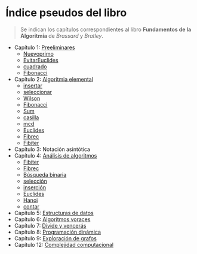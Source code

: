 # Índice pseudos del libro

> Se indican los capítulos correspondientes al libro **Fundamentos de la Algoritmia** de *Brassard* y *Bratley*.

- Capítulo 1: [Preeliminares](./libro/capitulo1)
  - [Nuevoprimo](libro/capitulo1/16-Nuevoprimo.md)
  - [EvitarEuclides](libro/capitulo1/17-EvitarEuclides.md)
  - [cuadrado](libro/capitulo1/21-cuadrado.md)
  - [Fibonacci](libro/capitulo1/33-Fibonacci.md)
- Capítulo 2: [Algoritmia elemental](./libro/capitulo2)
  - [insertar](libro/capitulo2/71-insertar.md)
  - [seleccionar](libro/capitulo2/71-seleccionar.md)
  - [Wilson](libro/capitulo2/74-Wilson.md)
  - [Fibonacci](libro/capitulo2/75-Fibonacci.md)
  - [Sum](libro/capitulo2/75-Sum.md)
  - [casilla](libro/capitulo2/80-casilla.md)
  - [mcd](libro/capitulo2/82-mcd.md)
  - [Euclides](libro/capitulo2/83-Euclides.md)
  - [Fibrec](libro/capitulo2/83-Fibrec.md)
  - [Fibiter](libro/capitulo2/84-Fibiter.md)
- Capítulo 3: Notación asintótica
- Capítulo 4: [Análisis de algoritmos](./libro/capitulo4)
  - [Fibiter](libro/capitulo4/113-Fibiter.md)
  - [Fibrec](libro/capitulo4/115-Fibrec.md)
  - [Búsqueda binaria](libro/capitulo4/116-Búsqueda%20binaria.md)
  - [selección](libro/capitulo4/120-selección.md)
  - [inserción](libro/capitulo4/121-inserción.md)
  - [Euclides](libro/capitulo4/122-Euclides.md)
  - [Hanoi](libro/capitulo4/124-Hanoi.md)
  - [contar](libro/capitulo4/128-contar.md)
- Capítulo 5: [Estructuras de datos](./libro/capitulo5)
- Capítulo 6: [Algoritmos voraces](./libro/capitulo6)
- Capítulo 7: [Divide y vencerás](./libro/capitulo7)
- Capítulo 8: [Programación dinámica](./libro/capitulo8)
- Capítulo 9: [Exploración de grafos](./libro/capitulo9)
- Capítulo 12: [Complejidad computacional](./libro/capitulo12)
